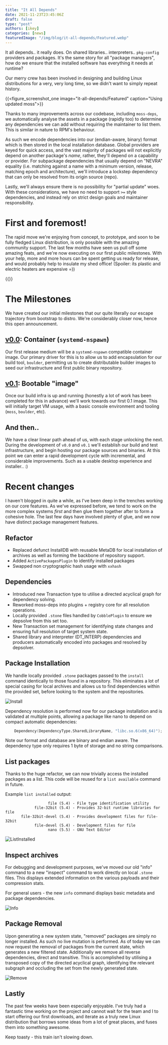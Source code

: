 ```yaml
---
title: "It All Depends"
date: 2021-11-23T23:45:06Z
draft: false
type: "post"
authors: [ikey]
categories: [news]
featuredImage: "/img/blog/it-all-depends/Featured.webp"
---
```


It all depends.. it really does. On shared libraries.. interpreters.. `pkg-config` providers
and packages. It's the same story for all "package managers", how do we ensure that the
installed software has everything it needs at runtime?

Our merry crew has been involved in designing and building Linux distributions for a very, very
long time, so we didn't want to simply repeat history.

<!--more-->

{{<figure_screenshot_one image="it-all-depends/Featured" caption="Using updated moss">}}


Thanks to many improvements across our codebase, including `moss-deps`, we automatically analyse
the assets in a package (rapidly too) to determine any dependencies we can add without requiring
the maintainer to list them. This is similar in nature to RPM's behaviour.

As such we encode dependencies into our (endian-aware, binary) format which is then stored in the
local installation database. Global providers are keyed for quick access, and the vast majority
of packages will not explicitly depend on another package's *name*, rather, they'll depend on
a capability or provider. For subpackage dependencies that usually depend on "NEVRA" equality
(i.e. matching against a name with a minimum version, release, matching epoch and architecture),
we'll introduce a lockstep dependency that can only be resolved from its origin source (repo).

Lastly, we'll always ensure there is no possibility for "partial update" woes. With these
considerations, we have no need to support `>=` style dependencies, and instead rely on
strict design goals and maintainer responsibility.

# First and foremost!

The rapid move we're enjoying from concept, to prototype, and soon to be fully fledged Linux distribution,
is only possible with the amazing community support. The last few months have seen us pull off some amazing
feats, and we're now executing on our first public milestones. With your help, more and more hours can be
spent getting us ready for release, and would probably help to insulate my shed office! (Spoiler: its
plastic and electric heaters are expensive =))

{{<oc>}}

# The Milestones

We have created our initial milestones that our quite literally our escape trajectory from
bootstrap to distro. We're considerably closer now, hence this open announcement.

## [v0.0](https://gitlab.com/groups/serpent-os/-/milestones/1]): Container (`systemd-nspawn`)

Our first release medium will be a `systemd-nspawn` compatible container image. Our primary
driver for this is to allow us to add encapsulation for our build tool, `boulder`, permitting
us to create distributable builder images to seed our infrastructure and first public binary
repository.

## [v0.1](https://gitlab.com/groups/serpent-os/-/milestones/2): Bootable "image"

Once our build infra is up and running (honestly a lot of work has been completed for this in
advance) we'll work towards our first 0.1 image. This will initially target VM usage, with
a basic console environment and tooling (`moss`, `boulder`, etc).

## And then..

We have a clear linear path ahead of us, with each stage unlocking the next. During the development
of `v0.0` and `v0.1` we'll establish our build and test infrastructure, and begin hosting our
package sources and binaries. At this point we can enter a rapid development cycle with
incremental, and considerable improvements. Such as a usable desktop experience and installer.. :)

# Recent changes

I haven't blogged in quite a while, as I've been deep in the trenches working on our core features.
As we've expressed before, we tend to work on the more complex systems *first* and then glue them
together after to form a cohesive hole. The last few days have involved plenty of glue, and we now
have distinct package management features.

## Refactor

 - Replaced defunct InstallDB with reusable MetaDB for local installation of archives as well as
   forming the backbone of repository support.
 - Added `ActivePackagesPlugin` to identify installed packages
 - Swapped non cryptographic hash usage with `xxhash`

## Dependencies

 - Introduced new Transaction type to utilise a directed acyclical graph for dependency solving.
 - Reworked moss-deps into plugins + registry core for all resolution operations.
 - Locally provided `.stone` files handled by `CobblePlugin` to ensure we depsolve from this
   set too.
 - New Transaction set management for identifying state changes and ensuring full resolution
   of target system state.
 - Shared library and interpreter (DT_INTERP) dependencies and producers automatically encoded
   into packages and resolved by depsolver.


## Package Installation

We handle locally provided `.stone` packages passed to the `install` command identically to
those found in a repository.  This eliminates a lot of special casing for local archives and
allows us to find dependencies within the provided set, before looking to the system and the
repositories.

![Install](/static/img/blog/it-all-depends/Install.webp "Installing packages")

Dependency resolution is performed now for our package installation and is validated at
multiple points, allowing a package like nano to depend on compact automatic dependencies:

```d
	Dependency(DependencyType.SharedLibraryName, "libc.so.6(x86_64)");
```

Note our format and database are binary and endian aware. The dependency type only requires
1 byte of storage and no string comparisons.

## List packages

Thanks to the huge refactor, we can now trivially access the installed packages as a list.
This code will be reused for a `list available` command in future.

Example `list installed` output:

```
                   file (5.4) - File type identification utility
             file-32bit (5.4) - Provides 32-bit runtime libraries for file
       file-32bit-devel (5.4) - Provides development files for file-32bit
             file-devel (5.4) - Development files for file
                   nano (5.5) - GNU Text Editor
```

![ListInstalled](/static/img/blog/it-all-depends/ListInstalled.webp "Listing installed packages")

## Inspect archives

For debugging and development purposes, we've moved our old "info" command to a new
"inspect" command to work directly on local `.stone` files. This displays extended
information on the various payloads and their compression stats.

For general users - the new `info` command displays basic metadata and package
dependencies.

![Info](/static/img/blog/it-all-depends/Info.webp "Display package information")

## Package Removal

Upon generating a new system state, "removed" packages are simply no longer installed. As such
no live mutation is performed. As of today we can now request the removal of packages from the
current state, which generates a new filtered state. Additionally we remove all reverse dependencies,
direct and transitive. This is accomplished by utilising a transposed copy of the directed acyclical
graph, identifying the relevant subgraph and occluding the set from the newly generated state.

![Remove](/static/img/blog/it-all-depends/Remove.webp "Remove packages")

## Lastly

The past few weeks have been especially enjoyable. I've truly had a fantastic time working on the project
and cannot wait for the team and I to start offering our first downloads, and iterate as a truly new
Linux distribution that borrows some ideas from a lot of great places, and fuses them into something
awesome.

Keep toasty - this train isn't slowing down.
